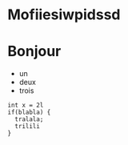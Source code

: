 # Mofiiesiwpidssd

# Bonjour

- un
- deux
- trois

```
int x = 2l
if(blabla) {
  tralala;
  trilili
}

```
